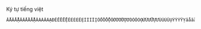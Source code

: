 Ký tự tiếng việt

```
ẮẰẲẴẶĂẤẦẨẪẬÂÁÀÃẢẠĐẾỀỂỄỆÊÉÈẺẼẸÍÌỈĨỊỐỒỔỖỘÔỚỜỞỠỢƠÓÒÕỎỌỨỪỬỮỰƯÚÙỦŨỤÝỲỶỸỴắằẳẵặăấầẩẫậâáàãảạđếềểễệêéèẻẽẹíìỉĩịốồổỗộôớờởỡợơóòõỏọứừửữựưúùủũụýỳỷỹỵ
```

